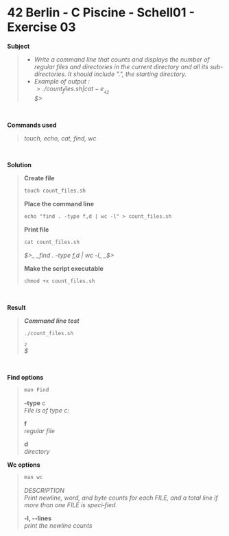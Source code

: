 # 42 Berlin - C Piscine - Schell01 - Exercise 03

**Subject**
> * _Write a command line that counts and displays the number of regular files and directories in the current directory and all its sub-directories. It should include ".", the starting directory._   
> * _Example of output :_   
>_$>./count_files.sh | cat -e_   
>_42$_   
>_$>_    

<br>

**Commands used**   
>
>_touch, echo, cat, find, wc_   

<br>

**Solution**    
>
>**Create file**
>```diff 
>touch count_files.sh
>```
>
>**Place the command line**        
>```diff
>echo "find . -type f,d | wc -l" > count_files.sh
>```
>
>**Print file**
>
>```diff
>cat count_files.sh   
>```
>_$>_    
>_find . -type f,d | wc -l_   
>_$>_    
>
>**Make the script executable**   
>```diff
>chmod +x count_files.sh
>```

<br>

**Result**   
>_**Command line test**_ 
>```diff
>./count_files.sh
>```
>_$_    
>_2$_    
>_$_    

<br>

**Find options**  
>```diff
>man Find
>```
>**-type** c    
>_File is of type c:_    
>
>**f**    
>_regular file_    
>
>**d**    
>_directory_    
>
**Wc options**  
>```diff
>man wc
>```
>_DESCRIPTION_    
>_Print newline, word, and byte counts for each FILE, and  a  total  line if more than one FILE is speci‐fied._
>
>**-l, --lines**    
>_print the newline counts_
